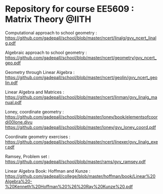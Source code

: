 # Repository for course EE5609 : Matrix Theory @IITH

Computational approach to school geometry : https://github.com/gadepall/school/blob/master/ncert/linalg/gvv_ncert_linalg.pdf

Algebraic approach to school geometry : https://github.com/gadepall/school/blob/master/ncert/geometry/gvv_ncert_geo.pdf

Geometry through Linear Algebra : https://github.com/gadepall/school/blob/master/ncert/geolin/gvv_ncert_geolin.pdf

Linear Algebra and Matrices : https://github.com/gadepall/school/blob/master/ncert/linman/gvv_linalg_manual.pdf

Loney, coordinate geometry : https://github.com/gadepall/school/blob/master/loney/book/elementsofcoordi00lone.djvu
                             https://github.com/gadepall/school/blob/master/loney/gvv_loney_coord.pdf

Coordinate geometry exercises : https://github.com/gadepall/school/blob/master/ncert/linexer/gvv_linalg_exer.pdf

Ramsey, Problem set : https://github.com/gadepall/school/blob/master/rams/gvv_ramsey.pdf

Linear Algebra Book: Hoffman and Kunze :  
https://github.com/gadepall/college/blob/master/hoffman/book/Linear%20Algebra%20-%20Kenneth%20Hoffman%20%26%20Ray%20Kunze%20.pdf
